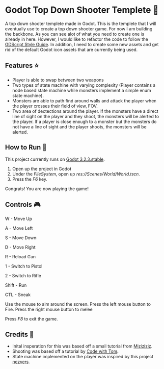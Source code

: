 # Godot Top Down Shooter Templete :gun:

A top down shooter templete made in Godot. This is the templete that I will eventually use to create a top down shooter game. For now I am building the backbone.
As you can see alot of what you need to create one is already in here. However, I would like to refactor the code to 
follow the [GDScript Style Guide](https://docs.godotengine.org/en/stable/getting_started/scripting/gdscript/gdscript_styleguide.html). In addition, I need to create
some new assets and get rid of the default Godot icon assets that are currently being used.

## Features :star:

* Player is able to swap between two weapons
* Two types of state machine with varying complexity (Player contains a node based state machine while monsters
implement a simple enum state machine).
* Monsters are able to path find around walls and attack the player when the player crosses their field of view, FOV.
* Two area of dectections around the player. If the monsters have a direct line of sight on the player and they shoot, the monsters 
will be alerted to the player. If a player is close enough to a monster but the monsters do not have a line of sight and the player shoots, 
the monsters will be alerted.


## How to Run :running:
This project currently runs on [Godot 3.2.3.stable](https://godotengine.org/download).

1. Open up the project in Godot
2. Under the *FileSystem*, open up *res://Scenes/World/World.tscn*.
3. Press the *F6* key.

Congrats! You are now playing the game!

## Controls :video_game:
W - Move Up

A - Move Left

S - Move Down

D - Move Right

R - Reload Gun

1 - Switch to Pistol

2 - Switch to Rifle

Shift - Run

CTL - Sneak

Use the mouse to aim around the screen. 
Press the left mouse button to Fire.
Press the right mouse button to melee


Press *F8* to exit the game.

## Credits :bookmark_tabs:
* Inital insperation for this was based off a small tutorial from [Miziziziz](https://www.youtube.com/watch?v=5vYI_mgERBU).
* Shooting was based off a tutorial by [Code with Tom](https://www.youtube.com/watch?v=cei9BZMzVLY&list=PLa6IX6n0yPfeSVVIIO48OF3XnRBc68X-K&index=8&t=120s).
* State machine implemented on the player was inspired by this project [nezvers](https://github.com/nezvers/Godot_2D_action_platformer).
